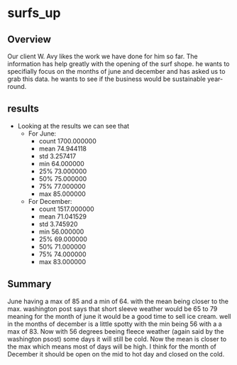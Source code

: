 # surfs_up

## Overview
Our client W. Avy likes the work we have done for him so far. The information has help greatly with the opening of the surf shope. he wants to specifially focus on the months of june and december and has asked us to grab this data. he wants to see if the business would be sustainable year-round.


## results
* Looking at the results we can see that 
  * For June:
    * count	1700.000000
    * mean	74.944118
    * std	3.257417
    * min	64.000000
    * 25%	73.000000
    * 50%	75.000000
    * 75%	77.000000
    * max	85.000000
  * For December:
    * count	1517.000000
    * mean	71.041529
    * std	3.745920 
    * min	56.000000
    * 25%	69.000000
    * 50%	71.000000
    * 75%	74.000000
    * max	83.000000
## Summary
June having a max of 85 and a min of 64. with the mean being closer to the max. washington post says that short sleeve weather would be 65 to 79 meaning for the month of june it would be a good time to sell ice cream. well in the months of december is a little spotty with the min being 56 with a a max of 83. Now with 56 degrees beeing fleece weather (again said by the washington psost) some days it will still be cold. Now the mean is closer to the max which means most of days will be high. I think for the month of December it should be open on the mid to hot day and closed on the cold. 

